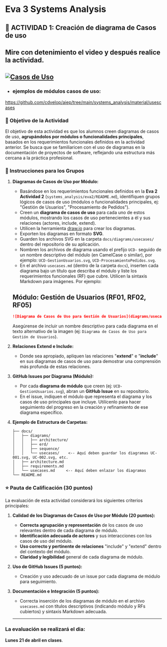 # Eva 3 Systems Analysis

## 🎯 ACTIVIDAD 1: Creación de diagrama de Casos de uso

## Mire con detenimiento el video y después realice la actividad.

[![Casos de Uso](https://img.youtube.com/vi/fJa3cshrFWs/0.jpg)](https://www.youtube.com/watch?v=fJa3cshrFWs)
---

- ### ejemplos de módulos casos de uso:
https://github.com/cdvelop/aiep/tree/main/systems_analysis/material/usescases

### 🎯 Objetivo de la Actividad

El objetivo de esta actividad es que los alumnos creen diagramas de casos de uso, **agrupándolos por módulos o funcionalidades principales**, basados en los requerimientos funcionales definidos en la actividad anterior. Se busca que se familiaricen con el uso de diagramas en la documentación de proyectos de software, reflejando una estructura más cercana a la práctica profesional.

### 📝 Instrucciones para los Grupos

1.  **Diagramas de Casos de Uso por Módulo:**
    *   Basándose en los requerimientos funcionales definidos en la **Eva 2 Actividad 2** (`systems_analysis/eva2/README.md`), identifiquen grupos lógicos de casos de uso (módulos o funcionalidades principales, ej: "Gestión de Usuarios", "Procesamiento de Pedidos").
    *   Creen un **diagrama de casos de uso** para cada uno de estos módulos, mostrando los casos de uso pertenecientes a él y sus relaciones (actores, include, extend).
    *   Utilicen la herramienta [draw.io](https://app.diagrams.net/) para crear los diagramas.
    *   Exporten los diagramas en formato **SVG**.
    *   Guarden los archivos SVG en la carpeta `docs/diagrams/usecases/` dentro del repositorio de su aplicación.
    *   Nombren los archivos de diagrama usando el prefijo `UCD-` seguido de un nombre descriptivo del módulo (en CamelCase o similar), por ejemplo: `UCD-GestionUsuarios.svg`, `UCD-ProcesamientoPedidos.svg`.
    *   En el archivo `usecases.md` (dentro de la carpeta `docs`), inserten cada diagrama bajo un título que describa el módulo y liste los requerimientos funcionales (RF) que cubre. Utilicen la sintaxis Markdown para imágenes. Por ejemplo:

      ## Módulo: Gestión de Usuarios (RF01, RF02, RF05)
      ```markdown
      ![Diagrama de Casos de Uso para Gestión de Usuarios](diagrams/usecases/UCD-GestionUsuarios.svg)
      ```
    Asegúrense de incluir un nombre descriptivo para cada diagrama en el texto alternativo de la imagen (ej: `Diagrama de Casos de Uso para Gestión de Usuarios`).


2.  **Relaciones Extend e Include:**
    *   Donde sea apropiado, apliquen las relaciones "**extend**" e "**include**" en sus diagramas de casos de uso para demostrar una comprensión más profunda de estas relaciones.

3.  **GitHub Issues por Diagrama (Módulo):**
    *   Por cada **diagrama de módulo** que creen (ej: `UCD-GestionUsuarios.svg`), abran un **GitHub Issue** en su repositorio.
    *   En el issue, indiquen el módulo que representa el diagrama y los casos de uso principales que incluye. Utilícenlo para hacer seguimiento del progreso en la creación y refinamiento de ese diagrama específico.

4. **Ejemplo de Estructura de Carpetas:**
   ```
   ├── docs/
   │   ├── diagrams/
   │   │   ├── architecture/
   │   │   ├── erd/
   │   │   ├── sequence/
   │   │   └── usecases/    <-- Aquí deben guardar los diagramas UC-001.svg, UC-002.svg, etc.
   │   ├── architecture.md
   │   ├── requirements.md
   │   └── usecases.md     <-- Aquí deben enlazar los diagramas
   └── README.md
   ```


### ⭐ Pauta de Calificación (30 puntos)

La evaluación de esta actividad considerará los siguientes criterios principales:

1. **Calidad de los Diagramas de Casos de Uso por Módulo (20 puntos):**
    *   **Correcta agrupación y representación** de los casos de uso relevantes dentro de cada diagrama de módulo.
    *   **Identificación adecuada de actores** y sus interacciones con los casos de uso del módulo.
    *   **Uso correcto y pertinente de relaciones** "include" y "extend" dentro del contexto del módulo.
    *   **Claridad y legibilidad** general de cada diagrama de módulo.

2. **Uso de GitHub Issues (5 puntos):**
    *   Creación y uso adecuado de un issue por cada diagrama de módulo para seguimiento.

3. **Documentación e Integración (5 puntos):**
    *   Correcta inserción de los diagramas de módulo en el archivo `usecases.md` con títulos descriptivos (indicando módulo y RFs cubiertos) y sintaxis Markdown adecuada.

   ---

### La evaluación se realizará el dia:
**Lunes 21 de abril en clases**.
